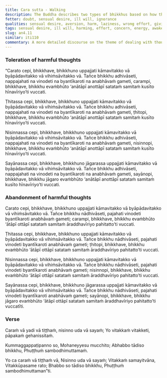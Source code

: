 ```yaml
---
title: Cara sutta - Walking
description: The Buddha describes two types of bhikkhus based on how they deal with thoughts of sensuality, ill will, and harming while walking, standing, sitting, and lying down, and which one is capable of reaching the highest awakening.
fetter: doubt, sensual desire, ill will, ignorance
qualities: sensual desire, aversion, harm, laziness, wrong effort, giving up, ending, rousing of energy, continuous effort, right effort
tags: sensual desire, ill will, harming, effort, concern, energy, awakening, an, an4, walking, standing, sitting, lying down, doubt
slug: an4.11
similar: iti110
commentary: A more detailed discourse on the theme of dealing with thoughts is in [MN 19](/mn19), and one on shaping of thoughts is in [MN 20](/mn20).
---
```


### Toleration of harmful thoughts

“Carato cepi, bhikkhave, bhikkhuno uppajjati kāmavitakko vā byāpādavitakko vā vihiṁsāvitakko vā. Tañce bhikkhu adhivāseti, nappajahati na vinodeti na byantīkaroti na anabhāvaṁ gameti, carampi, bhikkhave, bhikkhu evaṁbhūto ‘anātāpī anottāpī satataṁ samitaṁ kusīto hīnavīriyo’ti vuccati.

Ṭhitassa cepi, bhikkhave, bhikkhuno uppajjati kāmavitakko vā byāpādavitakko vā vihiṁsāvitakko vā. Tañce bhikkhu adhivāseti, nappajahati na vinodeti na byantīkaroti na anabhāvaṁ gameti, ṭhitopi, bhikkhave, bhikkhu evaṁbhūto ‘anātāpī anottāpī satataṁ samitaṁ kusīto hīnavīriyo’ti vuccati.

Nisinnassa cepi, bhikkhave, bhikkhuno uppajjati kāmavitakko vā byāpādavitakko vā vihiṁsāvitakko vā. Tañce bhikkhu adhivāseti, nappajahati na vinodeti na byantīkaroti na anabhāvaṁ gameti, nisinnopi, bhikkhave, bhikkhu evaṁbhūto ‘anātāpī anottāpī satataṁ samitaṁ kusīto hīnavīriyo’ti vuccati.

Sayānassa cepi, bhikkhave, bhikkhuno jāgarassa uppajjati kāmavitakko vā byāpādavitakko vā vihiṁsāvitakko vā. Tañce bhikkhu adhivāseti, nappajahati na vinodeti na byantīkaroti na anabhāvaṁ gameti, sayānopi, bhikkhave, bhikkhu jāgaro evaṁbhūto ‘anātāpī anottāpī satataṁ samitaṁ kusīto hīnavīriyo’ti vuccati.

### Abandonment of harmful thoughts

Carato cepi, bhikkhave, bhikkhuno uppajjati kāmavitakko vā byāpādavitakko vā vihiṁsāvitakko vā. Tañce bhikkhu nādhivāseti, pajahati vinodeti byantīkaroti anabhāvaṁ gameti; carampi, bhikkhave, bhikkhu evaṁbhūto ‘ātāpī ottāpī satataṁ samitaṁ āraddhavīriyo pahitatto’ti vuccati.

Ṭhitassa cepi, bhikkhave, bhikkhuno uppajjati kāmavitakko vā byāpādavitakko vā vihiṁsāvitakko vā. Tañce bhikkhu nādhivāseti, pajahati vinodeti byantīkaroti anabhāvaṁ gameti; ṭhitopi, bhikkhave, bhikkhu evaṁbhūto ‘ātāpī ottāpī satataṁ samitaṁ āraddhavīriyo pahitatto’ti vuccati.

Nisinnassa cepi, bhikkhave, bhikkhuno uppajjati kāmavitakko vā byāpādavitakko vā vihiṁsāvitakko vā. Tañce bhikkhu nādhivāseti, pajahati vinodeti byantīkaroti anabhāvaṁ gameti; nisinnopi, bhikkhave, bhikkhu evaṁbhūto ‘ātāpī ottāpī satataṁ samitaṁ āraddhavīriyo pahitatto’ti vuccati.

Sayānassa cepi, bhikkhave, bhikkhuno jāgarassa uppajjati kāmavitakko vā byāpādavitakko vā vihiṁsāvitakko vā. Tañce bhikkhu nādhivāseti, pajahati vinodeti byantīkaroti anabhāvaṁ gameti; sayānopi, bhikkhave, bhikkhu jāgaro evaṁbhūto ‘ātāpī ottāpī satataṁ samitaṁ āraddhavīriyo pahitatto’ti vuccatīti.

### Verse

Caraṁ vā yadi vā tiṭṭhaṁ,
nisinno uda vā sayaṁ;
Yo vitakkaṁ vitakketi,
pāpakaṁ gehanissitaṁ.

Kummaggappaṭipanno so,
Mohaneyyesu mucchito;
Abhabbo tādiso bhikkhu,
Phuṭṭhuṁ sambodhimuttamaṁ.

Yo ca caraṁ vā tiṭṭhaṁ vā,
Nisinno uda vā sayaṁ;
Vitakkaṁ samayitvāna,
Vitakkūpasame rato;
Bhabbo so tādiso bhikkhu,
Phuṭṭhuṁ sambodhimuttaman”ti.
